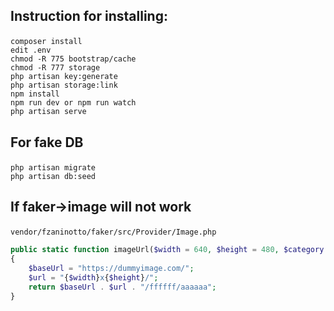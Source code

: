 ## <p aligin="center">Instruction for installing: </p>
    composer install
    edit .env
    chmod -R 775 bootstrap/cache
    chmod -R 777 storage
    php artisan key:generate
    php artisan storage:link
    npm install
    npm run dev or npm run watch
    php artisan serve

## <p aligin="center">For fake DB</p>
    php artisan migrate
    php artisan db:seed

## <p aligin="center">If faker->image will not work</p>

    vendor/fzaninotto/faker/src/Provider/Image.php
```php
public static function imageUrl($width = 640, $height = 480, $category = null, $randomize = false, $word = null, $gray = false)
{
    $baseUrl = "https://dummyimage.com/";
    $url = "{$width}x{$height}/";
    return $baseUrl . $url . "/ffffff/aaaaaa";
}
```


